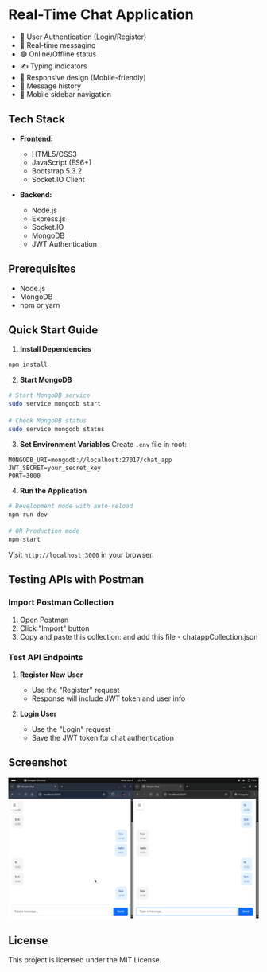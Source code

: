# Real-Time Chat Application

- 🔐 User Authentication (Login/Register)
- 💬 Real-time messaging
- 🟢 Online/Offline status
- ✍️ Typing indicators
- 📱 Responsive design (Mobile-friendly)
- 📜 Message history
- 🍔 Mobile sidebar navigation

## Tech Stack

- **Frontend:**
  - HTML5/CSS3
  - JavaScript (ES6+)
  - Bootstrap 5.3.2
  - Socket.IO Client

- **Backend:**
  - Node.js
  - Express.js
  - Socket.IO
  - MongoDB
  - JWT Authentication

## Prerequisites

- Node.js
- MongoDB
- npm or yarn

## Quick Start Guide

1. **Install Dependencies**
```bash
npm install
```

2. **Start MongoDB**
```bash
# Start MongoDB service
sudo service mongodb start

# Check MongoDB status
sudo service mongodb status
```

3. **Set Environment Variables**
Create `.env` file in root:
```env
MONGODB_URI=mongodb://localhost:27017/chat_app
JWT_SECRET=your_secret_key
PORT=3000
```

4. **Run the Application**
```bash
# Development mode with auto-reload
npm run dev

# OR Production mode
npm start
```

Visit `http://localhost:3000` in your browser.

## Testing APIs with Postman

### Import Postman Collection
1. Open Postman
2. Click "Import" button
3. Copy and paste this collection:
   and add this file - chatappCollection.json

### Test API Endpoints

1. **Register New User**
   - Use the "Register" request
   - Response will include JWT token and user info

2. **Login User**
   - Use the "Login" request
   - Save the JWT token for chat authentication

## Screenshot
![image alt](https://github.com/PrasadBhakare04/ChatApp/blob/a9bc998d21dc8867112a367db201337721accb98/Screenshot.png)


## License

This project is licensed under the MIT License. 

